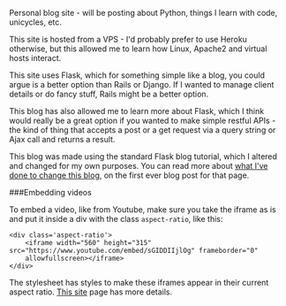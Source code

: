 Personal blog site - will be posting about Python, things I learn with code, unicycles, etc.

This site is hosted from a VPS - I'd probably prefer to use Heroku otherwise, but this allowed me to learn how Linux, Apache2 and virtual hosts interact.

This site uses Flask, which for something simple like a blog, you could argue is a better option than Rails or Django. If I wanted to manage client details or do fancy stuff, Rails might be a better option.

This blog has also allowed me to learn more about Flask, which I think would really be a great option if you wanted to make simple restful APIs - the kind of thing that accepts a post or a get request via a query string or Ajax call and returns a result.

This blog was made using the standard Flask blog tutorial, which I altered and changed for my own purposes. You can read more about [what I've done to change this blog](http://www.jason-thomas.xyz/post?postNum=0), on the first ever blog post for that page.

###Embedding videos

To embed a video, like from Youtube, make sure you take the iframe as is and put it inside a div
with the class `aspect-ratio`, like this:

    <div class='aspect-ratio'>
        <iframe width="560" height="315" src="https://www.youtube.com/embed/sGIDDIIjlOg" frameborder="0"
        allowfullscreen></iframe>
    </div>

The stylesheet has styles to make these iframes appear in their current aspect ratio. [This
site](https://fettblog.eu/blog/2013/06/16/preserving-aspect-ratio-for-embedded-iframes/)
page has more details.


